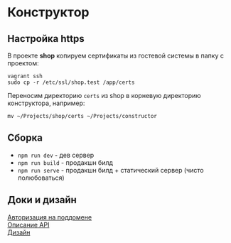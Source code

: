 # Конструктoр

## Настройка https

В проекте **shop** копируем сертификаты из гостевой системы в папку с проектом:
```shell
vagrant ssh
sudo cp -r /etc/ssl/shop.test /app/certs
```
Переносим директорию `certs` из shop в корневую директорию конструктора, например:
```shell
mv ~/Projects/shop/certs ~/Projects/constructor
```

## Сборка
+ `npm run dev` - дев сервер
+ `npm run build` - продакшн билд
+ `npm run serve` - продакшн билд + статический сервер (чисто полюбоваться) 

## Доки и дизайн

[Авторизация на поддомене](https://docs.google.com/document/d/1aRbcRX4-Mc2gRLtAjbN4PcX1NsAxVSGBzeIWKrj1ZLk)  
[Описание API](https://docs.google.com/document/d/1-of23xufDRPvt_EGK8rrlie-6yzaIfCAQet0SkYAfmg)  
[Дизайн](https://www.figma.com/file/WyfGlpLCUwOt2mpPUOrcRD/%D0%9A%D0%BE%D0%BD%D1%81%D1%82%D1%80%D1%83%D0%BA%D1%82%D0%BE%D1%80-%D1%81%D1%85%D0%B5%D0%BC-%D0%92%D0%B8%D1%82%D0%B0%D0%BB%D0%B8%D0%BA)
